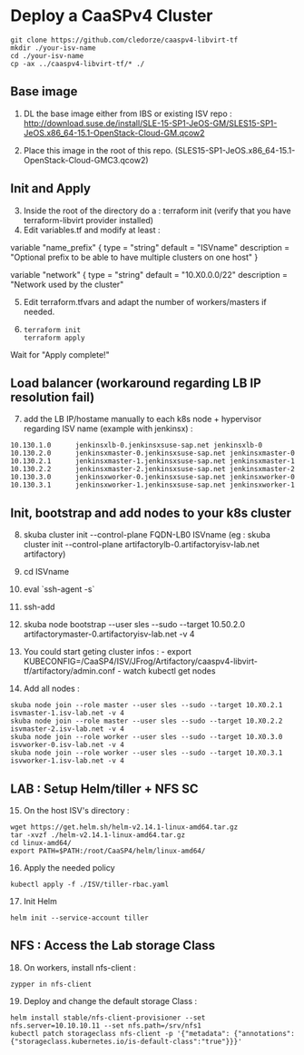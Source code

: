 # Deploy a CaaSPv4 Cluster 

```
git clone https://github.com/cledorze/caaspv4-libvirt-tf
mkdir ./your-isv-name
cd ./your-isv-name
cp -ax ../caaspv4-libvirt-tf/* ./
````

## Base image
1) DL the base image either from IBS or existing ISV repo : 
http://download.suse.de/install/SLE-15-SP1-JeOS-GM/SLES15-SP1-JeOS.x86_64-15.1-OpenStack-Cloud-GM.qcow2

2) Place this image in the root of this repo. (SLES15-SP1-JeOS.x86_64-15.1-OpenStack-Cloud-GMC3.qcow2)

## Init and Apply
3) Inside the root of the directory do a : terraform init (verify that you have terraform-libvirt provider installed)
4) Edit variables.tf and modify at least : 

variable "name_prefix" {
  type        = "string"
  default     = "ISVname"
  description = "Optional prefix to be able to have multiple clusters on one host"
}

variable "network" {
  type        = "string"
  default     = "10.X0.0.0/22"
  description = "Network used by the cluster"
  
5) Edit terraform.tfvars and adapt the number of workers/masters if needed.
6) ```
   terraform init
   terraform apply
   ``` 

Wait for "Apply complete!" 

## Load balancer (workaround regarding LB IP resolution fail)
7) add the LB IP/hostame manually to each k8s node + hypervisor
regarding ISV name (example with jenkinsx) : 
```
10.130.1.0      jenkinsxlb-0.jenkinsxsuse-sap.net jenkinsxlb-0
10.130.2.0      jenkinsxmaster-0.jenkinsxsuse-sap.net jenkinsxmaster-0
10.130.2.1      jenkinsxmaster-1.jenkinsxsuse-sap.net jenkinsxmaster-1
10.130.2.2      jenkinsxmaster-2.jenkinsxsuse-sap.net jenkinsxmaster-2
10.130.3.0      jenkinsxworker-0.jenkinsxsuse-sap.net jenkinsxworker-0
10.130.3.1      jenkinsxworker-1.jenkinsxsuse-sap.net jenkinsxworker-1
```
## Init, bootstrap and add nodes to your k8s cluster
8) skuba cluster init --control-plane FQDN-LB0 ISVname (eg : skuba cluster init --control-plane artifactorylb-0.artifactoryisv-lab.net artifactory)

9) cd ISVname

10) eval \`ssh-agent -s\`

11) ssh-add

12) skuba node bootstrap --user sles --sudo --target 10.50.2.0 artifactorymaster-0.artifactoryisv-lab.net -v 4

13) You could start geting cluster infos : 
        - export KUBECONFIG=/CaaSP4/ISV/JFrog/Artifactory/caaspv4-libvirt-tf/artifactory/admin.conf
        - watch kubectl get nodes 
        
14) Add all nodes :
```
skuba node join --role master --user sles --sudo --target 10.X0.2.1 isvmaster-1.isv-lab.net -v 4
skuba node join --role master --user sles --sudo --target 10.X0.2.2 isvmaster-2.isv-lab.net -v 4
skuba node join --role worker --user sles --sudo --target 10.X0.3.0 isvworker-0.isv-lab.net -v 4
skuba node join --role worker --user sles --sudo --target 10.X0.3.1 isvworker-1.isv-lab.net -v 4
```
## LAB : Setup Helm/tiller + NFS SC
15) On the host ISV's directory :
```
wget https://get.helm.sh/helm-v2.14.1-linux-amd64.tar.gz
tar -xvzf ./helm-v2.14.1-linux-amd64.tar.gz
cd linux-amd64/
export PATH=$PATH:/root/CaaSP4/helm/linux-amd64/
```
16) Apply the needed policy 
```
kubectl apply -f ./ISV/tiller-rbac.yaml
```
17) Init Helm
```
helm init --service-account tiller
```
## NFS : Access the Lab storage Class
18) On workers, install nfs-client :
```
zypper in nfs-client
```
19) Deploy and change the default storage Class :
```
helm install stable/nfs-client-provisioner --set nfs.server=10.10.10.11 --set nfs.path=/srv/nfs1
kubectl patch storageclass nfs-client -p '{"metadata": {"annotations":{"storageclass.kubernetes.io/is-default-class":"true"}}}'
```
